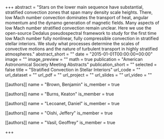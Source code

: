 +++
abstract = "Stars on the lower main sequence have substantial, stratified convection zones that span many density scale heights. There, low Mach number convection dominates the transport of heat, angular momentum and the dynamo generation of magnetic fields. Many aspects of low Mach number stratified convection remain unclear. Here we use the open-source Dedalus pseudospectral framework to study for the first time low Mach number fully nonlinear, fully compressible convection in stratified stellar interiors. We study what processes determine the scales of convective motions and the nature of turbulent transport in highly stratified atmospheres."
abstract_short = ""
date = "2015-01-01T00:00:00+00:00"
image = ""
image_preview = ""
math = true
publication = "American Astronomical Society Meeting Abstracts"
publication_short = ""
selected = false
title = "Stratified Convection in Stellar Interiors"
url_code = ""
url_dataset = ""
url_pdf = ""
url_project = ""
url_slides = ""
url_video = ""



[[authors]]
    name = "Brown, Benjamin"
    is_member = true


[[authors]]
    name = "Burns, Keaton"
    is_member = true


[[authors]]
    name = "Lecoanet, Daniel"
    is_member = true


[[authors]]
    name = "Oishi, Jeffery"
    is_member = true


[[authors]]
    name = "Vasil, Geoffrey"
    is_member = true

+++
 